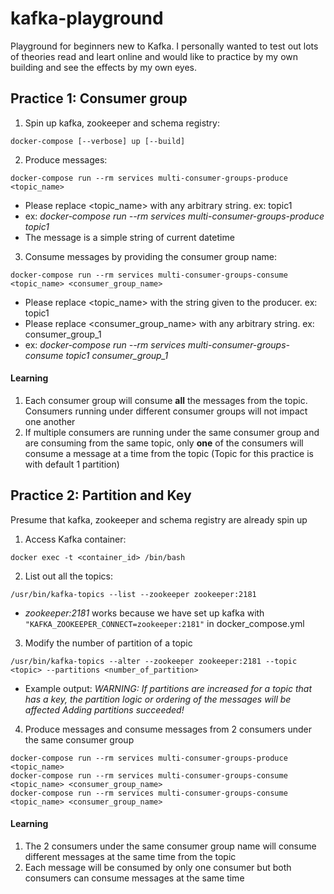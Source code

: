 # kafka-playground
Playground for beginners new to Kafka. I personally wanted to test out lots of theories read and leart online and would like to practice by my own building and see the effects by my own eyes.

## Practice 1: Consumer group

1. Spin up kafka, zookeeper and schema registry:
```
docker-compose [--verbose] up [--build]
```

2. Produce messages: 
```
docker-compose run --rm services multi-consumer-groups-produce <topic_name>
```
- Please replace <topic_name> with any arbitrary string. ex: topic1
- ex: _docker-compose run --rm services multi-consumer-groups-produce topic1_ 
- The message is a simple string of current datetime

3. Consume messages by providing the consumer group name: 
```
docker-compose run --rm services multi-consumer-groups-consume <topic_name> <consumer_group_name>
```
- Please replace <topic_name> with the string given to the producer. ex: topic1
- Please replace <consumer_group_name> with any arbitrary string. ex: consumer_group_1
- ex: _docker-compose run --rm services multi-consumer-groups-consume topic1 consumer_group_1_

#### Learning
1. Each consumer group will consume **all** the messages from the topic. Consumers running under different consumer groups will not impact one another
1. If multiple consumers are running under the same consumer group and are consuming from the same topic, only **one** of the consumers will consume a message at a time from the topic
(Topic for this practice is with default 1 partition)

## Practice 2: Partition and Key
Presume that kafka, zookeeper and schema registry are already spin up

1. Access Kafka container:
```
docker exec -t <container_id> /bin/bash
```

2. List out all the topics:
```
/usr/bin/kafka-topics --list --zookeeper zookeeper:2181
```
- _zookeeper:2181_ works because we have set up kafka with `"KAFKA_ZOOKEEPER_CONNECT=zookeeper:2181"` in docker_compose.yml

3. Modify the number of partition of a topic
```
/usr/bin/kafka-topics --alter --zookeeper zookeeper:2181 --topic <topic> --partitions <number_of_partition>
```
- Example output: _WARNING: If partitions are increased for a topic that has a key, the partition logic or ordering of the messages will be affected
Adding partitions succeeded!_

4. Produce messages and consume messages from 2 consumers under the same consumer group
```
docker-compose run --rm services multi-consumer-groups-produce <topic_name>
docker-compose run --rm services multi-consumer-groups-consume <topic_name> <consumer_group_name>
docker-compose run --rm services multi-consumer-groups-consume <topic_name> <consumer_group_name>
```

#### Learning
1. The 2 consumers under the same consumer group name will consume different messages at the same time from the topic
1. Each message will be consumed by only one consumer but both consumers can consume messages at the same time
 